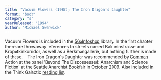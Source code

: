 ```yaml
---
title: "Vacuum Flowers (1987); The Iron Dragon's Daughter"
format: "book"
category: "s"
yearReleased: "1994"
author: "Michael Swanwick"
---
```

Vacuum Flowers is included in the <a href="http://www.librarything.com/work/188249/book/50433890">56aInfoshop</a>  library. In the first chapter there are throwaway references to streets named  Bakuninstrasse and Kropotkinkorridor, as well as a Berkmangallerie, but nothing  further is made of these.
   The Iron Dragon's Daughter was recommended by <a href="http://nwsfsnews.blogspot.com/2009/10/i-wanna-read-sf-anarchy.html"> Common Action</a> at the panel 'Beyond The Dispossessed: Anarchism and Science  Fiction' at the Seattle Anarchist Bookfair in October 2009. Also included in the  Think Galactic <a href="http://thinkgalactic.org/reading-lists/by-author/"> reading list</a>.
 